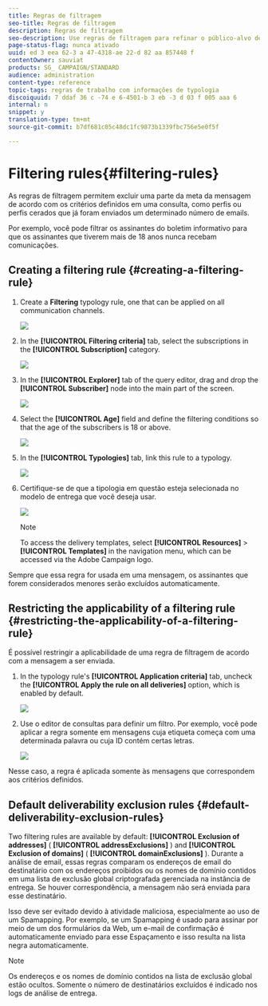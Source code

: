 ```yaml
---
title: Regras de filtragem
seo-title: Regras de filtragem
description: Regras de filtragem
seo-description: Use regras de filtragem para refinar o público-alvo de suas mensagens.
page-status-flag: nunca ativado
uuid: ed 3 eea 62-3 a 47-4318-ae 22-d 82 aa 857448 f
contentOwner: sauviat
products: SG_ CAMPAIGN/STANDARD
audience: administration
content-type: reference
topic-tags: regras de trabalho com informações de typologia
discoiquuid: 7 ddaf 36 c -74 e 6-4501-b 3 eb -3 d 03 f 005 aaa 6
internal: n
snippet: y
translation-type: tm+mt
source-git-commit: b7df681c05c48dc1fc9873b1339fbc756e5e0f5f

---
```



# Filtering rules{#filtering-rules}

As regras de filtragem permitem excluir uma parte da meta da mensagem de acordo com os critérios definidos em uma consulta, como perfis ou perfis cerados que já foram enviados um determinado número de emails.

Por exemplo, você pode filtrar os assinantes do boletim informativo para que os assinantes que tiverem mais de 18 anos nunca recebam comunicações.

## Creating a filtering rule {#creating-a-filtering-rule}

1. Create a **Filtering** typology rule, one that can be applied on all communication channels.

   ![](assets/typology_create-rule.png)

1. In the **[!UICONTROL Filtering criteria]** tab, select the subscriptions in the **[!UICONTROL Subscription]** category.

   ![](assets/typology_create-rule-subscription.png)

1. In the **[!UICONTROL Explorer]** tab of the query editor, drag and drop the **[!UICONTROL Subscriber]** node into the main part of the screen.

   ![](assets/typology_create-rule-subscriber.png)

1. Select the **[!UICONTROL Age]** field and define the filtering conditions so that the age of the subscribers is 18 or above.

   ![](assets/typology_create-rule-age.png)

1. In the **[!UICONTROL Typologies]** tab, link this rule to a typology.

   ![](assets/typology_create-rule-typology.png)

1. Certifique-se de que a tipologia em questão esteja selecionada no modelo de entrega que você deseja usar.

   ![](assets/typology_template.png)

   >[!NOTE]
   >
   >To access the delivery templates, select **[!UICONTROL Resources]** &gt; **[!UICONTROL Templates]** in the navigation menu, which can be accessed via the Adobe Campaign logo.

Sempre que essa regra for usada em uma mensagem, os assinantes que forem considerados menores serão excluídos automaticamente.

## Restricting the applicability of a filtering rule {#restricting-the-applicability-of-a-filtering-rule}

É possível restringir a aplicabilidade de uma regra de filtragem de acordo com a mensagem a ser enviada.

1. In the typology rule's **[!UICONTROL Application criteria]** tab, uncheck the **[!UICONTROL Apply the rule on all deliveries]** option, which is enabled by default.

   ![](assets/typology_limit.png)

1. Use o editor de consultas para definir um filtro. Por exemplo, você pode aplicar a regra somente em mensagens cuja etiqueta começa com uma determinada palavra ou cuja ID contém certas letras.

   ![](assets/typology_limit-rule.png)

Nesse caso, a regra é aplicada somente às mensagens que correspondem aos critérios definidos.

## Default deliverability exclusion rules {#default-deliverability-exclusion-rules}

Two filtering rules are available by default: **[!UICONTROL Exclusion of addresses]** ( **[!UICONTROL addressExclusions]** ) and **[!UICONTROL Exclusion of domains]** ( **[!UICONTROL domainExclusions]** ). Durante a análise de email, essas regras comparam os endereços de email do destinatário com os endereços proibidos ou os nomes de domínio contidos em uma lista de exclusão global criptografada gerenciada na instância de entrega. Se houver correspondência, a mensagem não será enviada para esse destinatário.

Isso deve ser evitado devido à atividade maliciosa, especialmente ao uso de um Spamapping. Por exemplo, se um Spamapping é usado para assinar por meio de um dos formulários da Web, um e-mail de confirmação é automaticamente enviado para esse Espaçamento e isso resulta na lista negra automaticamente.

>[!NOTE]
>
>Os endereços e os nomes de domínio contidos na lista de exclusão global estão ocultos. Somente o número de destinatários excluídos é indicado nos logs de análise de entrega.

